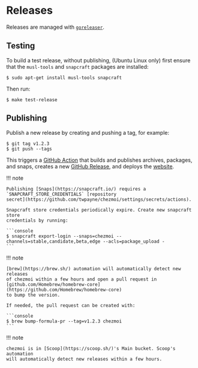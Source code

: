# Releases

Releases are managed with [`goreleaser`](https://goreleaser.com/).

## Testing

To build a test release, without publishing, (Ubuntu Linux only) first ensure
that the `musl-tools` and `snapcraft` packages are installed:

```console
$ sudo apt-get install musl-tools snapcraft
```

Then run:

```console
$ make test-release
```

## Publishing

Publish a new release by creating and pushing a tag, for example:

```console
$ git tag v1.2.3
$ git push --tags
```

This triggers a [GitHub Action](https://github.com/twpayne/chezmoi/actions)
that builds and publishes archives, packages, and snaps, creates a new [GitHub
Release](https://github.com/twpayne/chezmoi/releases), and deploys the
[website](https://chezmoi.io).

!!! note

    Publishing [Snaps](https://snapcraft.io/) requires a
    `SNAPCRAFT_STORE_CREDENTIALS` [repository
    secret](https://github.com/twpayne/chezmoi/settings/secrets/actions).

    Snapcraft store credentials periodically expire. Create new snapcraft store
    credentials by running:

    ```console
    $ snapcraft export-login --snaps=chezmoi --channels=stable,candidate,beta,edge --acls=package_upload -
    ```

!!! note

    [brew](https://brew.sh/) automation will automatically detect new releases
    of chezmoi within a few hours and open a pull request in
    [github.com/Homebrew/homebrew-core](https://github.com/Homebrew/homebrew-core)
    to bump the version.

    If needed, the pull request can be created with:

    ```console
    $ brew bump-formula-pr --tag=v1.2.3 chezmoi
    ```

!!! note

    chezmoi is in [Scoop](https://scoop.sh/)'s Main bucket. Scoop's automation
    will automatically detect new releases within a few hours.
